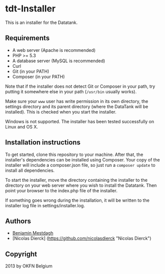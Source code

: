 # tdt-Installer

This is an installer for the Datatank.

## Requirements

* A web server (Apache is recommended)
* PHP >= 5.3
* A database server (MySQL is recommended)
* Curl
* Git (in your PATH)
* Composer (in your PATH)

Note that if the installer does not detect Git or Composer in your path, try putting it somewhere else in your path (`/usr/bin` usually works).

Make sure your `www` user has write permission in its own directory, the settings directory and its parent directory (where the DataTank will be installed). This is checked when you start the installer.

Windows is not supported. The installer has been tested successfully on Linux and OS X.

## Installation instructions

To get started, clone this repository to your machine.
After that, the installer's dependencies can be installed using Composer. Your copy of the installer will include a composer.json file, so just run a `composer update` to install all dependencies.

To start the installer, move the directory containing the installer to the directory on your web server where you wish to install the Datatank. Then point your browser to the index.php file of the installer.

If something goes wrong during the installation, it will be written to the installer log file in settings/installer.log.

## Authors

* [Benjamin Mestdagh](https://github.com/benjaminmestdagh "Benjamin Mestdagh")
* [Nicolas Dierck] (https://github.com/nicolasdierck "Nicolas Dierck")

## Copyright

2013 by OKFN Belgium
